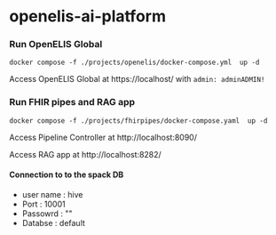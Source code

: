 # openelis-ai-platform

### Run OpenELIS Global

    docker compose -f ./projects/openelis/docker-compose.yml  up -d

Access OpenELIS Global at https://localhost/  with  `admin: adminADMIN!`

### Run FHIR pipes and RAG app

    docker compose -f ./projects/fhirpipes/docker-compose.yaml  up -d

Access Pipeline Controller at  http://localhost:8090/

Access RAG app at  http://localhost:8282/

#### Connection to  to the spack DB
*  user name : hive 
* Port : 10001
* Passowrd : ""
* Databse : default


